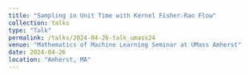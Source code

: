 ```yaml
---
title: "Sampling in Unit Time with Kernel Fisher-Rao Flow"
collection: talks
type: "Talk"
permalink: /talks/2024-04-26-talk_umass24
venue: "Mathematics of Machine Learning Seminar at UMass Amherst"
date: 2024-04-26
location: "Amherst, MA"
---
```


<!---
I spoke about our Kernel Fisher-Rao Flow sampling algorithm during a visit to the Department of Mathematics and Statistics at UMass Amherst. My thanks to my hosts in the department for the invite and the enjoyable visit!
--->